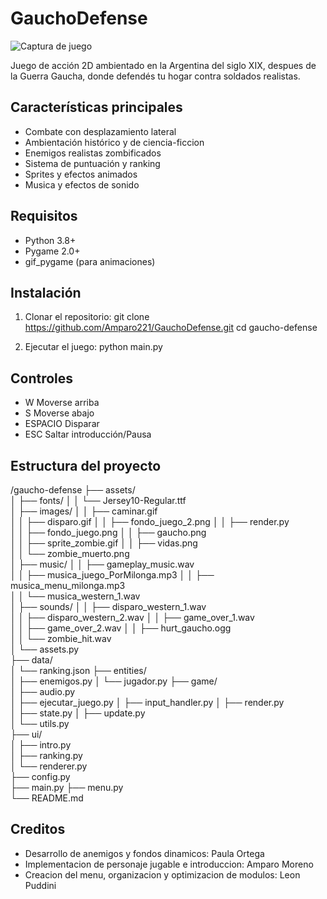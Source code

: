 # GauchoDefense

![Captura de juego](assets/screenshots/gameplay.png) <!-- Agrega una captura real después -->

Juego de acción 2D ambientado en la Argentina del siglo XIX, despues de la Guerra Gaucha, donde defendés tu hogar contra soldados realistas.

## Características principales

- Combate con desplazamiento lateral
- Ambientación histórico y de ciencia-ficcion
- Enemigos realistas zombificados
- Sistema de puntuación y ranking
- Sprites y efectos animados
- Musica y efectos de sonido


## Requisitos

- Python 3.8+
- Pygame 2.0+
- gif_pygame (para animaciones)


## Instalación

1. Clonar el repositorio:
    git clone https://github.com/Amparo221/GauchoDefense.git
   cd gaucho-defense

3. Ejecutar el juego:
    python main.py


## Controles

- W	     Moverse arriba
- S	     Moverse abajo
- ESPACIO	 Disparar
- ESC	     Saltar introducción/Pausa


## Estructura del proyecto

/gaucho-defense
├── assets/               
│   ├── fonts/
│   │   └── Jersey10-Regular.ttf            
│   ├── images/ 
│   │   ├── caminar.gif          
│   │   ├── disparo.gif 
│   │   ├── fondo_juego_2.png
│   │   ├── render.py     
│   │   ├── fondo_juego.png
│   │   ├── gaucho.png  
│   │   ├── sprite_zombie.gif
│   │   ├── vidas.png       
│   │   └── zombie_muerto.png          
│   ├── music/
│   │   ├── gameplay_music.wav  
│   │   ├── musica_juego_PorMilonga.mp3
│   │   ├── musica_menu_milonga.mp3       
│   │   └── musica_western_1.wav           
│   ├── sounds/
│   │   ├── disparo_western_1.wav     
│   │   ├── disparo_western_2.wav
│   │   ├── game_over_1.wav  
│   │   ├── game_over_2.wav
│   │   ├── hurt_gaucho.ogg       
│   │   └── zombie_hit.wav           
│   └── assets.py         
├── data/                 
│   └── ranking.json
├── entities/             
│   ├── enemigos.py
│   └── jugador.py
├── game/                 
│   ├── audio.py          
│   ├── ejecutar_juego.py 
│   ├── input_handler.py
│   ├── render.py     
│   ├── state.py
│   ├── update.py          
│   └── utils.py               
├── ui/                   
│   ├── intro.py       
│   ├── ranking.py          
│   └── renderer.py               
├── config.py             
├── main.py
├── menu.py               
└── README.md             

## Creditos
- Desarrollo de anemigos y fondos dinamicos: Paula Ortega
- Implementacion de personaje jugable e introduccion: Amparo Moreno
- Creacion del menu, organizacion y optimizacion de modulos: Leon Puddini
